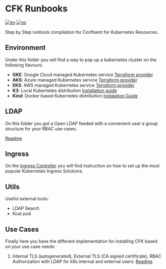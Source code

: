 # CFK Runbooks
[![en](https://img.shields.io/badge/lang-en-red.svg)](https://github.com/ogomezso/cfk-runbooks/blob/main/README.md)
[![es](https://img.shields.io/badge/lang-es-yellow.svg)](https://github.com/ogomezso/cfk-runbooks/blob/main/README.es.md)

Step by Step runbook compilation for Confluent for Kubernetes Resources.

## Environment

Under this folder you will find a way to pop up a kubernetes cluster on the following flavours:

- **GKE**: Google Cloud managed Kubernetes service [Terraform provider](https://registry.terraform.io/providers/hashicorp/google/latest/docs/resources/container_cluster)  
- **AKS**: Azure managed Kubernetes service [Terraform provider](https://registry.terraform.io/providers/hashicorp/azurerm/latest/docs/resources/kubernetes_cluster)
- **EKS**: AWS managed Kubernetes service [Terraform provider](https://registry.terraform.io/modules/terraform-aws-modules/eks/aws/latest)
- **K3**: Local Kubernetes distribution [Installation guide](https://docs.k3s.io/quick-start)
- **Kind**: Docker based Kubernetes distribution [Instalation Guide](https://kind.sigs.k8s.io/)

## LDAP

On this folder you got a Open LDAP feeded with a convenient user a group structure for your RBAC use cases.

[Readme](https://github.com/ogomezso/cfk-runbooks/blob/main/ldap/README.md)

## Ingress

On the [Ingress Controller](https://github.com/ogomezso/cfk-runbooks/blob/main/ingress/README.md) you will find instruction on how to set up the most popular Kubernetes Ingress Solutions.

## Utils

Useful external tools:

- LDAP Search
- Kcat pod

## Use Cases

Finally here you have the different implementation for installing CFK based on your use case needs:

1. Internal TLS (autogenerated), External TLS (CA signed certificate), RBAC Authorization with LDAP for k8s internal and external users: [Readme](https://github.com/ogomezso/cfk-runbooks/blob/master/README.md)
